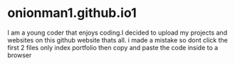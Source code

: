 # onionman1.github.io1
I am a young coder that enjoys coding.I decided to upload my projects and websites on this github website thats all.
i made a mistake so dont click the first 2 files only index portfolio then copy and paste the code inside to a browser
